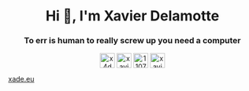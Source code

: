 <h1 align="center">Hi 👋, I'm Xavier Delamotte</h1>
<h3 align="center">To err is human to really screw up you need a computer</h3>

<p align="center">
<a href="https://twitter.com/x4d3" target="blank"><img align="center" src="https://cdn.jsdelivr.net/npm/simple-icons@3.0.1/icons/twitter.svg" alt="x4d3" height="30" width="30" /></a>
<a href="https://linkedin.com/in/xavierdelamotte" target="blank"><img align="center" src="https://cdn.jsdelivr.net/npm/simple-icons@3.0.1/icons/linkedin.svg" alt="xavierdelamotte" height="30" width="30" /></a>
<a href="https://stackoverflow.com/users/1107536" target="blank"><img align="center" src="https://cdn.jsdelivr.net/npm/simple-icons@3.0.1/icons/stackoverflow.svg" alt="1107536" height="30" width="30" /></a>
<a href="https://fb.com/xavier.delamotte" target="blank"><img align="center" src="https://cdn.jsdelivr.net/npm/simple-icons@3.0.1/icons/facebook.svg" alt="xavier.delamotte" height="30" width="30" /></a>

<a href="https://xade.eu" target="blank">xade.eu</a>

</p>


